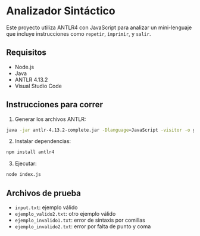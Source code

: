# Analizador Sintáctico

Este proyecto utiliza ANTLR4 con JavaScript para analizar un mini-lenguaje que incluye instrucciones como `repetir`, `imprimir`, y `salir`.

## Requisitos

- Node.js
- Java
- ANTLR 4.13.2
- Visual Studio Code

## Instrucciones para correr

1. Generar los archivos ANTLR:
```bash
java -jar antlr-4.13.2-complete.jar -Dlanguage=JavaScript -visitor -o generated Lenguaje.g4
```

2. Instalar dependencias:
```bash
npm install antlr4
```

3. Ejecutar:
```bash
node index.js
```

## Archivos de prueba

- `input.txt`: ejemplo válido
- `ejemplo_valido2.txt`: otro ejemplo válido
- `ejemplo_invalido1.txt`: error de sintaxis por comillas
- `ejemplo_invalido2.txt`: error por falta de punto y coma
